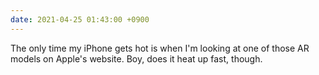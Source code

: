 ```yaml
---
date: 2021-04-25 01:43:00 +0900
---
```


The only time my iPhone gets hot is when I'm looking at one of those AR models on Apple's website. Boy, does it heat up fast, though.
